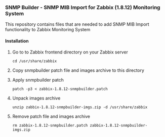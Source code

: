 ### SNMP Builder - SNMP MIB Import for Zabbix (1.8.12) Monitoring System

This repository contains files that are needed to add SNMP MIB Import functionality to Zabbix Monitoring System

#### Installation
1. Go to to Zabbix frontend directory on your Zabbix server

   ```shell
   cd /usr/share/zabbix
   ```
2. Copy snmpbuilder patch file and images archive to this directory
3. Apply snmpbuilder patch

   ```shell
   patch -p3 < zabbix-1.8.12-snmpbuilder.patch
   ```
4. Unpack images archive

   ```shell
   unzip zabbix-1.8.12-snmpbuilder-imgs.zip -d /usr/share/zabbix
   ```
5. Remove patch file and images archive

   ```shell
   rm zabbix-1.8.12-snmpbuilder.patch zabbix-1.8.12-snmpbuilder-imgs.zip
   ```


